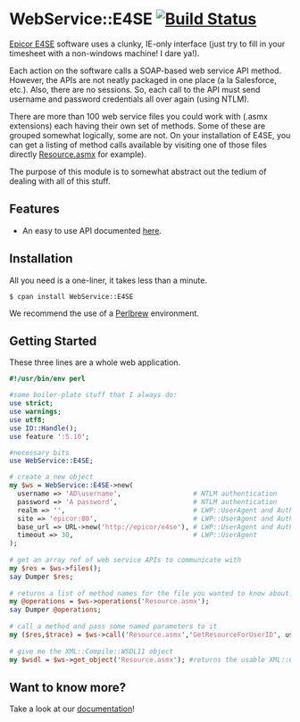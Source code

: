 # WebService::E4SE [![Build Status](https://travis-ci.org/genio/webservice-e4se.svg?branch=master)](https://travis-ci.org/genio/webservice-e4se)

[Epicor E4SE](http://www.epicor.com/Products/Pages/E4SE.aspx) software uses a clunky, IE-only interface (just try to fill in your timesheet with a non-windows machine! I dare ya!).

Each action on the software calls a SOAP-based web service API method. However, the APIs are not neatly packaged in one place (a la Salesforce, etc.). Also, there are no sessions. So, each call to the API must send username and password credentials all over again (using NTLM).

There are more than 100 web service files you could work with (.asmx extensions) each having their own set of methods. Some of these are grouped somewhat logically, some are not. On your installation of E4SE, you can get a listing of method calls available by visiting one of those files directly [Resource.asmx](http://epicor/e4se/Resource.asmx) for example).

The purpose of this module is to somewhat abstract out the tedium of dealing with all of this stuff.

## Features

  * An easy to use API documented [here](https://metacpan.org/pod/WebService::E4SE).

## Installation

  All you need is a one-liner, it takes less than a minute.

    $ cpan install WebService::E4SE

  We recommend the use of a [Perlbrew](http://perlbrew.pl) environment.

## Getting Started

  These three lines are a whole web application.

```perl
#!/usr/bin/env perl

#some boiler-plate stuff that I always do:
use strict;
use warnings;
use utf8;
use IO::Handle();
use feature ':5.10';

#necessary bits
use WebService::E4SE;

# create a new object
my $ws = WebService::E4SE->new(
  username => 'AD\username',                  # NTLM authentication
  password => 'A password',                   # NTLM authentication
  realm => '',                                # LWP::UserAgent and Authen::NTLM
  site => 'epicor:80',                        # LWP::UserAgent and Authen::NTLM
  base_url => URL->new('http://epicor/e4se'), # LWP::UserAgent and Authen::NTLM
  timeout => 30,                              # LWP::UserAgent
);
 
# get an array ref of web service APIs to communicate with
my $res = $ws->files();
say Dumper $res;
 
# returns a list of method names for the file you wanted to know about.
my @operations = $ws->operations('Resource.asmx');
say Dumper @operations;
 
# call a method and pass some named parameters to it
my ($res,$trace) = $ws->call('Resource.asmx','GetResourceForUserID', userID=>'someuser');
 
# give me the XML::Compile::WSDL11 object
my $wsdl = $ws->get_object('Resource.asmx'); #returns the usable XML::Compile::WSDL11 object
```

## Want to know more?

  Take a look at our [documentation](https://metacpan.org/pod/WebService::E4SE>)!

